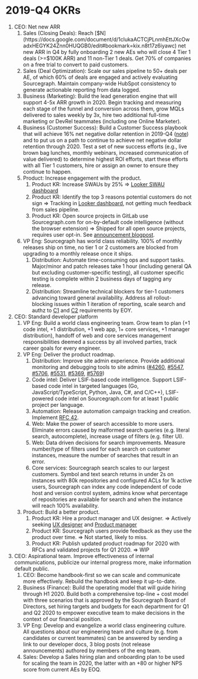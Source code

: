 # 2019-Q4 OKRs

1. CEO: Net new ARR
   1. Sales (Closing Deals): Reach [$N](https://docs.google.com/document/d/1clukaACTCjPLnmhEttJXcOwadxHEGYK24Znn0HUQGB0/edit#bookmark=kix.n8t17z6iyawc) net new ARR in Q4 by fully onboarding 2 new AEs who will close 4 Tier 1 deals (>=$100K ARR) and 11 non-Tier 1 deals. Get 70% of companies on a free trial to convert to paid customers.
   1. Sales (Deal Optimization): Scale our sales pipeline to 50+ deals per AE, of which 60% of deals are engaged and actively evaluating Sourcegraph. Maintain company-wide HubSpot consistency to generate actionable reporting from data logged.
   1. Business (Marketing): Build the lead generation engine that will support 4-5x ARR growth in 2020. Begin tracking and measuring each stage of the funnel and conversion across them, grow MQLs delivered to sales weekly by 3x, hire two additional full-time marketing or DevRel teammates (including one Online Marketer).
   1. Business (Customer Success): Build a Customer Success playbook that will achieve 16% net negative dollar retention in 2019-Q4 ([note](https://docs.google.com/document/d/1clukaACTCjPLnmhEttJXcOwadxHEGYK24Znn0HUQGB0/edit#bookmark=id.555yhh8djvze)) and to put us on a path to continue to achieve net negative dollar retention through 2020. Test a set of new success efforts (e.g., live brown bag lunches, monthly webinars, increased communication of value delivered) to determine highest ROI efforts, start these efforts with all Tier 1 customers, hire or assign an owner to ensure they continue to happen.
   1. Product: Increase engagement with the product.
      1. Product KR: Increase SWAUs by 25% => [Looker SWAU dashboard](https://sourcegraph.looker.com/looks/478)
      1. Product KR: Identify the top 3 reasons potential customers do not sign => Tracking in [Looker dashboard](https://sourcegraph.looker.com/dashboards/122), not getting much feedback from sales pipeline.
      1. Product KR: Open source projects in GitLab use Sourcegraph.com for on-by-default code intelligence (without the browser extension) => Shipped for all open source projects, requires user opt-in. See [announcement blogpost](https://about.sourcegraph.com/blog/gitlab-integrates-sourcegraph-code-navigation-and-code-intelligence).
   1. VP Eng: Sourcegraph has world class reliability. 100% of monthly releases ship on time, no tier 1 or 2 customers are blocked from upgrading to a monthly release once it ships.
      1. Distribution: Automate time-consuming ops and support tasks. Major/minor and patch releases take 1 hour (including general QA but excluding customer-specific testing), all customer specific testing is complete within 2 business days of tagging any release.
      1. Distribution: Streamline technical blockers for tier-1 customers advancing toward general availability. Address all rollout-blocking issues within 1 iteration of reporting, scale search and authz to [C1](https://app.hubspot.com/contacts/2762526/company/407948923/) and [C2](https://app.hubspot.com/contacts/2762526/company/1712889883/) requirements by EOY.
1. CEO: Standard developer platform
   1. VP Eng: Build a world class engineering team. Grow team to plan (+1 code intel, +1 distribution, +1 web app, 1+ core services, +1 manager distribution), handoff of web and core services management responsibilities deemed a success by all involved parties, track career goals for every engineer.
   1. VP Eng: Deliver the product roadmap.
      1. Distribution: Improve site admin experience. Provide additional monitoring and debugging tools to site admins ([#4260](https://github.com/sourcegraph/sourcegraph/issues/4260), [#5547](https://github.com/sourcegraph/sourcegraph/issues/5547), [#5706](https://github.com/sourcegraph/sourcegraph/issues/5706), [#5531](https://github.com/sourcegraph/sourcegraph/issues/5531), [#5369](https://github.com/sourcegraph/sourcegraph/issues/5369), [#5769](https://github.com/sourcegraph/sourcegraph/pull/5769))
      1. Code intel: Deliver LSIF-based code intelligence. Support LSIF-based code intel in targeted languages (Go, JavaScript/TypeScript, Python, Java, C#, and C/C++), LSIF-powered code intel on Sourcegraph.com for at least 1 public project per language.
      1. Automation: Release automation campaign tracking and creation. Implement [RFC 42](https://docs.google.com/document/d/1j85PoL6NOzLX_PHFzBQogZcnttYK0BXj9XnrxF3DYmA/edit).
      1. Web: Make the power of search accessible to more users. Eliminate errors caused by malformed search queries (e.g. literal search, autocomplete), increase usage of filters (e.g. filter UI).
      1. Web: Data driven decisions for search improvements. Measure number/type of filters used for each search on customer instances, measure the number of searches that result in an error.
      1. Core services: Sourcegraph search scales to our largest customers. Symbol and text search returns in under 2s on instances with 80k repositories and configured ACLs for 1k active users, Sourcegraph can index any code independent of code host and version control system, admins know what percentage of repositories are available for search and when the instance will reach 100% availability.
   1. Product: Build a better product.
      1. Product KR: Hire a product manager and UX designer. => Actively seeking [UX designer](https://github.com/sourcegraph/careers/blob/master/job-descriptions/ux-designer.md) and [Product manager](https://github.com/sourcegraph/careers/blob/master/job-descriptions/product-manager.md)
      1. Product KR: Sourcegraph users provide feedback as they use the product over time. => Not started, likely to miss.
      1. Product KR: Publish updated product roadmap for 2020 with RFCs and validated projects for Q1 2020. => WIP
1. CEO: Aspirational team. Improve effectiveness of internal communications, publicize our internal progress more, make information default public.
   1. CEO: Become handbook-first so we can scale and communicate more effectively. Rebuild the handbook and keep it up-to-date.
   1. Business (Finance): Build the operating model that will guide hiring through H1 2020. Build both a comprehensive top-line + cost model with three scenarios that is approved by the Sourcegraph Board of Directors, set hiring targets and budgets for each department for Q1 and Q2 2020 to empower executive team to make decisions in the context of our financial position.
   1. VP Eng: Develop and evangelize a world class engineering culture. All questions about our engineering team and culture (e.g. from candidates or current teammates) can be answered by sending a link to our developer docs, 3 blog posts (not release announcements) authored by members of the eng team.
   1. Sales: Develop a Sales hiring plan and onboarding plan to be used for scaling the team in 2020, the latter with an +80 or higher NPS score from current AEs by EOQ.
